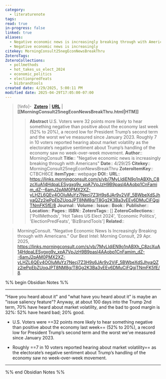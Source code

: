 ```yaml
---
category:
  - literaturenote
tags: 
read: true
in-progress: false
linked: true
aliases:
  - Negative economic news is increasingly breaking through with Americans
  - Negative economic news is increasingly
citekey: MorningConsult25negEconNewsBreakThru
ZoteroTags: 
ZoteroCollections:
  - pollmethods
  - hot_takes_us_elect_2024
  - economic_politics
  - electionpredfeats
  - bizbrandtools
created date: 4/29/2025, 5:00:11 PM
modified date: 2025-04-29T17:05:00-07:00
---
```


> [!info]- &nbsp;[**Zotero**](zotero://select/library/items/CTBCH6CE)  | [**URL**](https://links.morningconsult.com/s/vb/7MyLldiEN9o1nABXh_C8zcXuA14HdpaLESygxg9v_xpA7VpJzH9B9pasl4AAobp1CnFamim_dZ--6amJ2pAM0PMX2XZ-yLHZL6QEv4OOIuMuYz7Necj7Z3H9s6JAr9v2ViF_5BWbeXdSJhyaQZz2iePpEbZUoqJPT8NM8g/T8Gg2K3Ba3vEEv6DMuCiFQgjTNmFK5fE/8) | **[[MorningConsult25negEconNewsBreakThru.html|HTM]]**
>> **Abstract**
> U.S. Voters were 32 points more likely to hear something negative than positive about the economy last week (52% to 20%), a record low for President Trump’s second term and the worst we’ve measured since January 2023.   Roughly 7 in 10 voters reported hearing about market volatility as the electorate’s negative sentiment about Trump’s handling of the economy saw no week-over-week movement.
> > **Author**:: MorningConsult
> **Title**:: "Negative economic news is increasingly breaking through with Americans"
> **Date**:: 4/29/25
> **Citekey**:: MorningConsult25negEconNewsBreakThru
> **ZoteroItemKey**:: CTBCH6CE
> **itemType**:: webpage
> **DOI**:: 
> **URL**:: https://links.morningconsult.com/s/vb/7MyLldiEN9o1nABXh_C8zcXuA14HdpaLESygxg9v_xpA7VpJzH9B9pasl4AAobp1CnFamim_dZ--6amJ2pAM0PMX2XZ-yLHZL6QEv4OOIuMuYz7Necj7Z3H9s6JAr9v2ViF_5BWbeXdSJhyaQZz2iePpEbZUoqJPT8NM8g/T8Gg2K3Ba3vEEv6DMuCiFQgjTNmFK5fE/8
> **Journal**:: 
> **Volume**:: 
> **Issue**:: 
> **Book**:: 
> **Publisher**:: 
> **Location**:: 
> **Pages**:: 
> **ISBN**:: 
> **ZoteroTags**:: []
> **ZoteroCollections**:: ['PollMethods', 'Hot Takes US Elect 2024', 'Economic Politics', 'ElectionPredFeats', 'BizBrandTools']
> **Related**::

>  MorningConsult. “Negative Economic News Is Increasingly Breaking through with Americans.” Our Best Intel: Morning Consult, 29 Apr. 2025, https://links.morningconsult.com/s/vb/7MyLldiEN9o1nABXh_C8zcXuA14HdpaLESygxg9v_xpA7VpJzH9B9pasl4AAobp1CnFamim_dZ--6amJ2pAM0PMX2XZ-yLHZL6QEv4OOIuMuYz7Necj7Z3H9s6JAr9v2ViF_5BWbeXdSJhyaQZz2iePpEbZUoqJPT8NM8g/T8Gg2K3Ba3vEEv6DMuCiFQgjTNmFK5fE/8.

%% begin Obsidian Notes %%
___
"Have you heard about it" and "what have you heard about it" is maybe an "issue saliency feature"?  Anyway, at about 100 days into the Trump 2nd term, 70% have heard about market volatility, and the bad to good margin is 32%: 52% have heard bad; 20% good.

- U.S. Voters were ==32 points more likely to hear something negative than positive about the economy last week== (52% to 20%), a record low for President Trump’s second term and the worst we’ve measured since January 2023. 

- Roughly ==7 in 10 voters reported hearing about market volatility== as the electorate’s negative sentiment about Trump’s handling of the economy saw no week-over-week movement.
___
%% end Obsidian Notes %%
